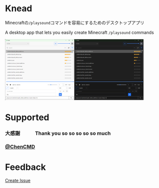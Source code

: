 # Knead
Minecraftの`/playsound`コマンドを容易にするためのデスクトップアプリ

A desktop app that lets you easily create Minecraft `/playsound` commands

<div style="display: flex;">
<img src="image.png" width="45%" />
<img src="image-1.png" width="45%" />
</div>


# Supported
### 大感謝　　　Thank you so so so so so much
### [@ChenCMD](https://github.com/ChenCMD)


# Feedback

[Create Issue](https://github.com/nea-c/Knead/issues/new)